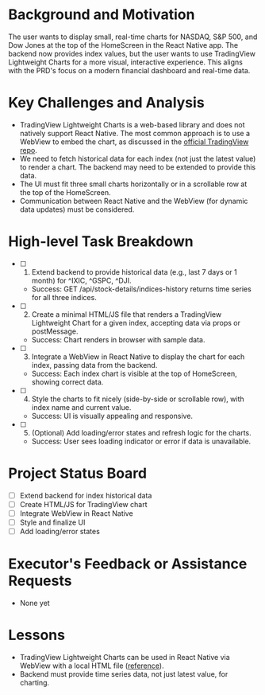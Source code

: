 # Background and Motivation
The user wants to display small, real-time charts for NASDAQ, S&P 500, and Dow Jones at the top of the HomeScreen in the React Native app. The backend now provides index values, but the user wants to use TradingView Lightweight Charts for a more visual, interactive experience. This aligns with the PRD's focus on a modern financial dashboard and real-time data.

# Key Challenges and Analysis
- TradingView Lightweight Charts is a web-based library and does not natively support React Native. The most common approach is to use a WebView to embed the chart, as discussed in the [official TradingView repo](https://github.com/tradingview/lightweight-charts/discussions/733).
- We need to fetch historical data for each index (not just the latest value) to render a chart. The backend may need to be extended to provide this data.
- The UI must fit three small charts horizontally or in a scrollable row at the top of the HomeScreen.
- Communication between React Native and the WebView (for dynamic data updates) must be considered.

# High-level Task Breakdown
- [ ] 1. Extend backend to provide historical data (e.g., last 7 days or 1 month) for ^IXIC, ^GSPC, ^DJI.
    - Success: GET /api/stock-details/indices-history returns time series for all three indices.
- [ ] 2. Create a minimal HTML/JS file that renders a TradingView Lightweight Chart for a given index, accepting data via props or postMessage.
    - Success: Chart renders in browser with sample data.
- [ ] 3. Integrate a WebView in React Native to display the chart for each index, passing data from the backend.
    - Success: Each index chart is visible at the top of HomeScreen, showing correct data.
- [ ] 4. Style the charts to fit nicely (side-by-side or scrollable row), with index name and current value.
    - Success: UI is visually appealing and responsive.
- [ ] 5. (Optional) Add loading/error states and refresh logic for the charts.
    - Success: User sees loading indicator or error if data is unavailable.

# Project Status Board
- [ ] Extend backend for index historical data
- [ ] Create HTML/JS for TradingView chart
- [ ] Integrate WebView in React Native
- [ ] Style and finalize UI
- [ ] Add loading/error states

# Executor's Feedback or Assistance Requests
- None yet

# Lessons
- TradingView Lightweight Charts can be used in React Native via WebView with a local HTML file ([reference](https://github.com/tradingview/lightweight-charts/discussions/733)).
- Backend must provide time series data, not just latest value, for charting.
